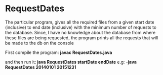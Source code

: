 # RequestDates
The particular program, gives all the required files from a given start date (inclusive) to end date (inclusive) with the minimum number of requests to the 
database. 
Since, I have no knowledge about the database from where these files are being requested, the program prints all the requests that will be made to the db on the console


First compile the program:
**javac RequestDates.java**

and then run it:
**java RequestDates startDate endDate**
e.g:
-**java RequestDates 20140101 20151231**
                
